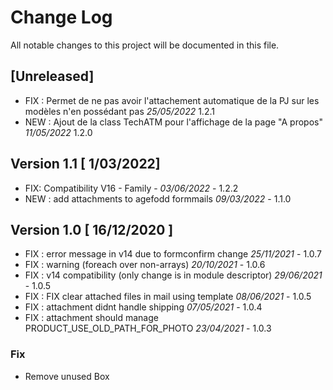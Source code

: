 # Change Log
All notable changes to this project will be documented in this file.

## [Unreleased]

- FIX : Permet de ne pas avoir l'attachement automatique de la PJ sur les modèles n'en possédant pas *25/05/2022* 1.2.1
- NEW : Ajout de la class TechATM pour l'affichage de la page "A propos" *11/05/2022* 1.2.0



## Version 1.1 [ 1/03/2022]
- FIX: Compatibility V16 - Family - *03/06/2022* - 1.2.2
- NEW : add attachments to agefodd formmails *09/03/2022* - 1.1.0

## Version 1.0 [ 16/12/2020 ]
- FIX : error message in v14 due to formconfirm change *25/11/2021* - 1.0.7
- FIX : warning (foreach over non-arrays) *20/10/2021* - 1.0.6
- FIX : v14 compatibility (only change is in module descriptor) *29/06/2021* - 1.0.5
- FIX : FIX clear attached files in mail using template *08/06/2021* - 1.0.5
- FIX : attachment didnt handle shipping *07/05/2021* - 1.0.4
- FIX : attachment should manage PRODUCT_USE_OLD_PATH_FOR_PHOTO *23/04/2021* - 1.0.3


### Fix 

- Remove unused Box
